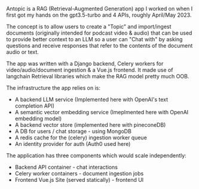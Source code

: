 Antopic is a RAG (Retrieval-Augmented Generation) app I worked on when I first got my hands on the gpt3.5-turbo and 4 APIs, roughly April/May 2023. 

The concept is to allow users to create a "Topic" and import/ingest  documents (originally intended for podcast video & audio) that can be used to provide better context to an LLM so a user can "Chat with" by asking questions and receive responses that refer to the contents of the document audio or text.

The app was written with a Django backend, Celery workers for video/audio/document ingestion & a Vue.js frontend. It made use of langchain Retrieval libraries which make the RAG model pretty much OOB. 

The infrastructure the app relies on is: 

* A backend LLM service (Implemented here with OpenAI's text completion API)
* A semantic vector embedding service (Imeplmented here with OpenAI embedding model)
* A backend vector store (implemented here with pineconeDB)
* A DB for users / chat storage - using MongoDB
* A redis cache for the (celery) ingestion worker queue
* An identity provider for auth (Auth0 used here) 

The application has three components which would scale independently:

* Backend API container - chat interactions
* Celery worker containers - document ingestion jobs
* Frontend Vue.js Site (served statically) - frontend UI 

